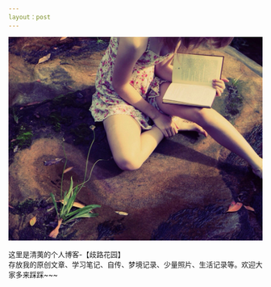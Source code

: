```yaml
---  
layout：post
---    
```

<img src="/images/fulls/08.jpg" class="fit image"> 

这里是清荑的个人博客-【歧路花园】  
存放我的原创文章、学习笔记、自传、梦境记录、少量照片、生活记录等。欢迎大家多来踩踩~~~
